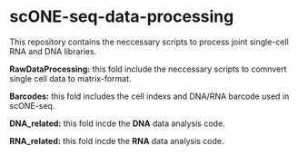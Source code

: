 # scONE-seq-data-processing
This repository contains the neccessary scripts to process joint single-cell RNA and DNA libraries.

**RawDataProcessing:** this fold include the neccessary scripts to comnvert single cell data to matrix-format.

**Barcodes:** this fold includes the cell indexs and DNA/RNA barcode used in scONE-seq.

**DNA_related:** this fold incde the **DNA** data analysis code.

**RNA_related:** this fold incde the **RNA** data analysis code.
